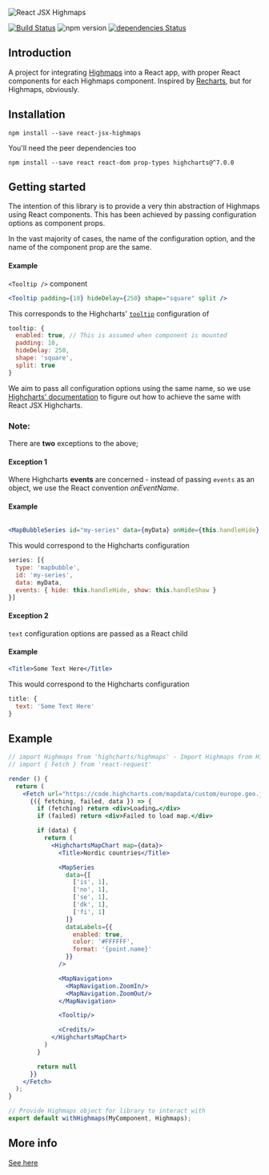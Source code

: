 ![React JSX Highmaps](https://user-images.githubusercontent.com/2003804/47213017-ac588080-d391-11e8-8711-9e7c4e2fadec.png)

[![Build Status](https://travis-ci.com/whawker/react-jsx-highcharts.svg?branch=master)](https://travis-ci.com/whawker/react-jsx-highcharts) ![npm version](https://img.shields.io/npm/v/react-jsx-highmaps.svg) [![dependencies Status](https://david-dm.org/whawker/react-jsx-highcharts/status.svg?path=packages/react-jsx-highmaps)](https://david-dm.org/whawker/react-jsx-highcharts?path=packages/react-jsx-highmaps)

## Introduction

A project for integrating [Highmaps](https://github.com/highcharts/highcharts) into a React app, with proper React components for each Highmaps component. Inspired by [Recharts](https://github.com/recharts/recharts), but for Highmaps, obviously.

## Installation

`npm install --save react-jsx-highmaps`

You'll need the peer dependencies too

`npm install --save react react-dom prop-types highcharts@^7.0.0`

## Getting started

The intention of this library is to provide a very thin abstraction of Highmaps using React components. This has been achieved by passing configuration options as component props.

In the vast majority of cases, the name of the configuration option, and the name of the component prop are the same.

#### Example

`<Tooltip />` component
```jsx
<Tooltip padding={10} hideDelay={250} shape="square" split />
```
This corresponds to the Highcharts' [`tooltip`](http://api.highcharts.com/highcharts/tooltip) configuration of
```js
tooltip: {
  enabled: true, // This is assumed when component is mounted
  padding: 10,
  hideDelay: 250,
  shape: 'square',
  split: true
}
```
We aim to pass all configuration options using the same name, so we use [Highcharts' documentation](http://api.highcharts.com/highcharts) to figure out how to achieve the same with React JSX Highcharts.

### Note:

There are **two** exceptions to the above;

#### Exception 1

Where Highcharts **events** are concerned - instead of passing `events` as an object, we use the React convention *onEventName*.

#### Example
```jsx

<MapBubbleSeries id="my-series" data={myData} onHide={this.handleHide} onShow={this.handleShow} />
```
This would correspond to the Highcharts configuration
```js
series: [{
  type: 'mapbubble',
  id: 'my-series',
  data: myData,
  events: { hide: this.handleHide, show: this.handleShow }
}]
```

#### Exception 2

`text` configuration options are passed as a React child

#### Example

```jsx
<Title>Some Text Here</Title>
```

This would correspond to the Highcharts configuration
```js
title: {
  text: 'Some Text Here'
}
```

## Example

```jsx
// import Highmaps from 'highcharts/highmaps' - Import Highmaps from Highcharts
// import { Fetch } from 'react-request'

render () {
  return (
    <Fetch url="https://code.highcharts.com/mapdata/custom/europe.geo.json">
      {({ fetching, failed, data }) => {
        if (fetching) return <div>Loading…</div>
        if (failed) return <div>Failed to load map.</div>

        if (data) {
          return (
            <HighchartsMapChart map={data}>
              <Title>Nordic countries</Title>

              <MapSeries
                data={[
                  ['is', 1],
                  ['no', 1],
                  ['se', 1],
                  ['dk', 1],
                  ['fi', 1]
                ]}
                dataLabels={{
                  enabled: true,
                  color: '#FFFFFF',
                  format: '{point.name}'
                }}
              />

              <MapNavigation>
                <MapNavigation.ZoomIn/>
                <MapNavigation.ZoomOut/>
              </MapNavigation>

              <Tooltip/>

              <Credits/>
            </HighchartsMapChart>
          )
        }

        return null
      }}
    </Fetch>
  );
}

// Provide Highmaps object for library to interact with
export default withHighmaps(MyComponent, Highmaps);
```

## More info

[See here](https://www.npmjs.com/package/react-jsx-highcharts)
